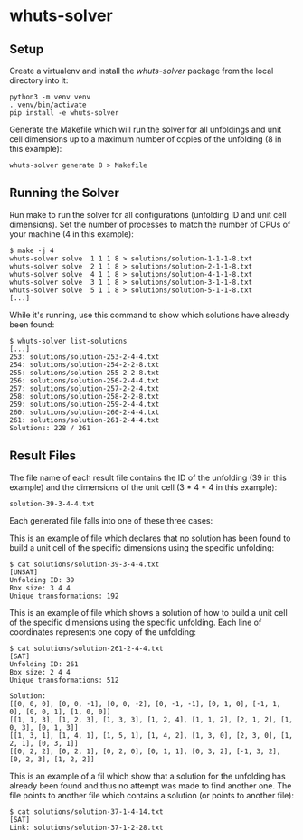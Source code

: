 # whuts-solver

## Setup

Create a virtualenv and install the _whuts-solver_ package from the local directory into it:

```
python3 -m venv venv
. venv/bin/activate
pip install -e whuts-solver
```

Generate the Makefile which will run the solver for all unfoldings and unit cell dimensions up to a maximum number of copies of the unfolding (8 in this example):

```
whuts-solver generate 8 > Makefile
```


## Running the Solver

Run make to run the solver for all configurations (unfolding ID and unit cell dimensions). Set the number of processes to match the number of CPUs of your machine (4 in this example):

```
$ make -j 4
whuts-solver solve  1 1 1 8 > solutions/solution-1-1-1-8.txt
whuts-solver solve  2 1 1 8 > solutions/solution-2-1-1-8.txt
whuts-solver solve  4 1 1 8 > solutions/solution-4-1-1-8.txt
whuts-solver solve  3 1 1 8 > solutions/solution-3-1-1-8.txt
whuts-solver solve  5 1 1 8 > solutions/solution-5-1-1-8.txt
[...]
```

While it's running, use this command to show which solutions have already been found:

```
$ whuts-solver list-solutions
[...]
253: solutions/solution-253-2-4-4.txt
254: solutions/solution-254-2-2-8.txt
255: solutions/solution-255-2-2-8.txt
256: solutions/solution-256-2-4-4.txt
257: solutions/solution-257-2-2-4.txt
258: solutions/solution-258-2-2-8.txt
259: solutions/solution-259-2-4-4.txt
260: solutions/solution-260-2-4-4.txt
261: solutions/solution-261-2-4-4.txt
Solutions: 228 / 261
```

## Result Files

The file name of each result file contains the ID of the unfolding (39 in this example) and the dimensions of the unit cell (3 * 4 * 4 in this example):

```
solution-39-3-4-4.txt
```

Each generated file falls into one of these three cases:

This is an example of file which declares that no solution has been found to build a unit cell of the specific dimensions using the specific unfolding: 

```
$ cat solutions/solution-39-3-4-4.txt
[UNSAT]
Unfolding ID: 39
Box size: 3 4 4
Unique transformations: 192
```

This is an example of file which shows a solution of how to build a unit cell of the specific dimensions using the specific unfolding. Each line of coordinates represents one copy of the unfolding: 

```
$ cat solutions/solution-261-2-4-4.txt 
[SAT]
Unfolding ID: 261
Box size: 2 4 4
Unique transformations: 512

Solution:
[[0, 0, 0], [0, 0, -1], [0, 0, -2], [0, -1, -1], [0, 1, 0], [-1, 1, 0], [0, 0, 1], [1, 0, 0]]
[[1, 1, 3], [1, 2, 3], [1, 3, 3], [1, 2, 4], [1, 1, 2], [2, 1, 2], [1, 0, 3], [0, 1, 3]]
[[1, 3, 1], [1, 4, 1], [1, 5, 1], [1, 4, 2], [1, 3, 0], [2, 3, 0], [1, 2, 1], [0, 3, 1]]
[[0, 2, 2], [0, 2, 1], [0, 2, 0], [0, 1, 1], [0, 3, 2], [-1, 3, 2], [0, 2, 3], [1, 2, 2]]
```

This is an example of a fil which show that a solution for the unfolding has already been found and thus no attempt was made to find another one. The file points to another file which contains a solution (or points to another file):

```
$ cat solutions/solution-37-1-4-14.txt
[SAT]
Link: solutions/solution-37-1-2-28.txt
```

